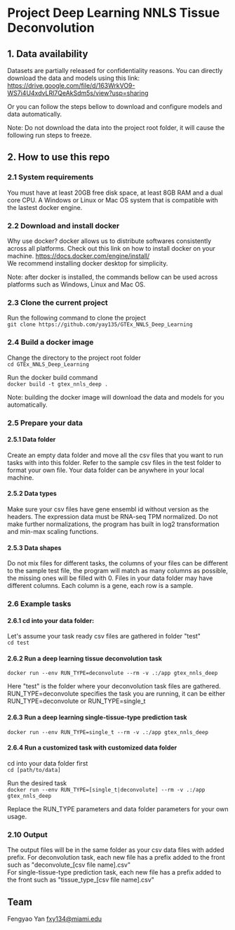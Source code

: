# Project Deep Learning NNLS Tissue Deconvolution

## 1. Data availability
Datasets are partially released for confidentiality reasons. You can directly download the data and models using this link:
https://drive.google.com/file/d/163WrkVO9-WS7i4U4xdvLRl7QeAkSdm5s/view?usp=sharing  

Or you can follow the steps bellow to download and configure models and data automatically.

Note: Do not download the data into the project root folder, it will cause the following run steps to freeze.

## 2. How to use this repo
### 2.1 System requirements
You must have at least 20GB free disk space, at least 8GB RAM and a dual core CPU.
A Windows or Linux or Mac OS system that is compatible with the lastest docker engine.

### 2.2 Download and install docker
Why use docker? docker allows us to distribute softwares consistently across all platforms. Check out this link on how to install docker on your machine.
https://docs.docker.com/engine/install/  
We recommend installing docker desktop for simplicity.

Note: after docker is installed, the commands bellow can be used across platforms such as Windows, Linux and Mac OS.

### 2.3 Clone the current project
Run the following command to clone the project  
``git clone https://github.com/yay135/GTEx_NNLS_Deep_Learning``  
### 2.4 Build a docker image 
Change the directory to the project root folder  
``cd GTEx_NNLS_Deep_Learning``  

Run the docker build command  
``docker build -t gtex_nnls_deep .``  

Note: building the docker image will download the data and models for you automatically.  

### 2.5 Prepare your data
#### 2.5.1 Data folder
Create an empty data folder and move all the csv files that you want to run tasks with into this folder. Refer to the sample csv files in the test folder to format your own file. Your data folder can be anywhere in your local machine.

#### 2.5.2 Data types
Make sure your csv files have gene ensembl id without version as the headers. The expression data must be RNA-seq TPM normalized. Do not make further normalizations, the program has built in log2 transformation and min-max scaling functions.

#### 2.5.3 Data shapes
Do not mix files for different tasks, the columns of your files can be different to the sample test file, the program will match as many columns as possible, the missing ones will be filled with 0. Files in your data folder may have different columns. Each column is a gene, each row is a sample. 


### 2.6 Example tasks

#### 2.6.1 cd into your data folder:
Let's assume your task ready csv files are gathered in folder "test"  
``cd test``  

#### 2.6.2 Run a deep learning tissue deconvolution task
``docker run --env RUN_TYPE=deconvolute --rm -v .:/app gtex_nnls_deep``  

Here "test" is the folder where your deconvolution task files are gathered. RUN_TYPE=deconvolute specifies the task you are running, it can be either RUN_TYPE=deconvolute or RUN_TYPE=single_t
#### 2.6.3 Run a deep learning single-tissue-type prediction task
``docker run --env RUN_TYPE=single_t --rm -v .:/app gtex_nnls_deep``  
#### 2.6.4 Run a customized task with customized data folder
cd into your data folder first  
``cd [path/to/data]``  

Run the desired task  
``docker run --env RUN_TYPE=[single_t|deconvolute] --rm -v .:/app gtex_nnls_deep``  

Replace the RUN_TYPE parameters and data folder parameters for your own usage.
### 2.10 Output
The output files will be in the same folder as your csv data files with added prefix.
For deconvolution task, each new file has a prefix added to the front such as "deconvolute_[csv file name].csv"  
For single-tissue-type prediction task, each new file has a prefix added to the front such as "tissue_type_[csv file name].csv"  

## Team
Fengyao Yan fxy134@miami.edu 